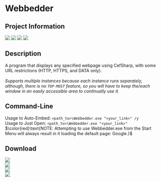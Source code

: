 # Webbedder
## Project Information
[![](https://img.shields.io/badge/.NET_Framework-4.8-blue)](https://dotnet.microsoft.com/en-us/download/dotnet-framework/net48)
[![](https://img.shields.io/badge/build-passing-seagreen)](#)
[![](https://img.shields.io/badge/Target_Platforms-x86,x64-goldenrod)](https://github.com/Lexz-08/releases/latest)
[![](https://img.shields.io/badge/status-development_stopped-red)](#)

## Description
A program that displays any specified webpage using CefSharp, with some URL restrictions (HTTP, HTTPS, and DATA only).<br><br>
*Supports multiple instances because each instance runs separately, although, there is no `TOP-MOST` feature, so you will have to keep the/each window in an easily accessible area to continually use it.*

## Command-Line
Usage to Auto-Embed: `<path_to>\Webbedder.exe "<your_link>" /y`<br>
Usage to Just Open: `<path_to>\Webbedder.exe "<your_link>"`<br>
$\color{red}\text{NOTE: Attempting to use Webbedder.exe from the Start Menu will always result in it loading the default page: Google.}$

## Download
[![](https://img.shields.io/badge/download-(x86)_Standalone-red)](https://github.com/Lexz-08/releases/download/latest/Webbedder-x86.zip)<br>
[![](https://img.shields.io/badge/download-(x64)_Standalone-red)](https://github.com/Lexz-08/releases/download/latest/Webbedder-x64.zip)<br>
[![](https://img.shields.io/badge/download-(x86)_Installer-orange)](https://github.com/Lexz-08/releases/download/latest/Install-Webbedder-x86.exe)<br>
[![](https://img.shields.io/badge/download-(x64)_Installer-orange)](https://github.com/Lexz-08/releases/download/latest/Install-Webbedder-x64.exe)
